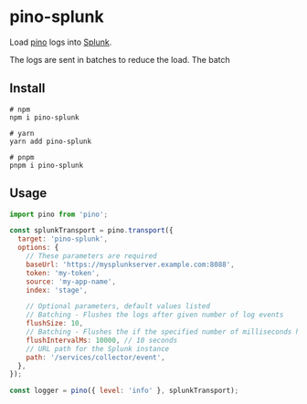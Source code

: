# pino-splunk

Load [pino](https://github.com/pinojs/pino) logs into
[Splunk](https://www.splunk.com/).

The logs are sent in batches to reduce the load. The batch

## Install

```
# npm
npm i pino-splunk

# yarn
yarn add pino-splunk

# pnpm
pnpm i pino-splunk
```

## Usage

```js
import pino from 'pino';

const splunkTransport = pino.transport({
  target: 'pino-splunk',
  options: {
    // These parameters are required
    baseUrl: 'https://mysplunkserver.example.com:8088',
    token: 'my-token',
    source: 'my-app-name',
    index: 'stage',

    // Optional parameters, default values listed
    // Batching - Flushes the logs after given number of log events
    flushSize: 10,
    // Batching - Flushes the if the specified number of milliseconds has passed since the last log event
    flushIntervalMs: 10000, // 10 seconds
    // URL path for the Splunk instance
    path: '/services/collector/event',
  },
});

const logger = pino({ level: 'info' }, splunkTransport);
```
